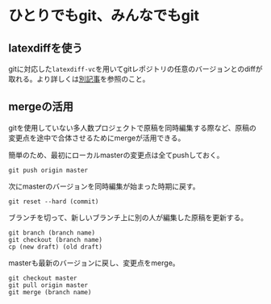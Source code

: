 
# ひとりでもgit、みんなでもgit

## latexdiffを使う

gitに対応した`latexdiff-vc`を用いてgitレポジトリの任意のバージョンとのdiffが取れる。より詳しくは[別記事](latexdiff.html)を参照のこと。

## mergeの活用

gitを使用していない多人数プロジェクトで原稿を同時編集する際など、原稿の変更点を途中で合体させるためにmergeが活用できる。

簡単のため、最初にローカルmasterの変更点は全てpushしておく。

```shell
git push origin master
```

次にmasterのバージョンを同時編集が始まった時期に戻す。

```shell
git reset --hard (commit)
```

ブランチを切って、新しいブランチ上に別の人が編集した原稿を更新する。

```shell
git branch (branch name)
git checkout (branch name)
cp (new draft) (old draft)
```

masterも最新のバージョンに戻し、変更点をmerge。

```shell
git checkout master
git pull origin master
git merge (branch name)
```
